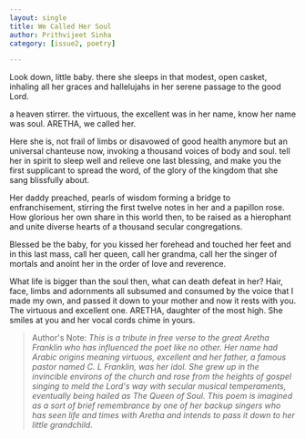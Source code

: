 ```yaml
---
layout: single
title: We Called Her Soul
author: Prithvijeet Sinha
category: [issue2, poetry]

---
```


Look down, little baby. 
there she sleeps  in that modest, open casket,
inhaling all her graces and hallelujahs 
in her serene passage to the good Lord. 

a heaven stirrer. 
the virtuous, the excellent was in her name,
know her name was soul. 
ARETHA, we called her. 

Here she is, 
not frail of limbs or disavowed of good health anymore
but an universal chanteuse now, invoking a thousand voices of body and soul. 
tell her in spirit to sleep well and relieve one last blessing, 
 and make you the first supplicant to spread the word, 
of the glory of the kingdom that she sang blissfully about. 

Her daddy preached, 
pearls of wisdom forming a bridge to enfranchisement,
stirring the first twelve notes in her
and a papillon rose. 
How glorious her own share in this world then,
to be raised as a hierophant 
and unite diverse hearts of a thousand secular congregations. 

Blessed be the baby, 
for you kissed her forehead and touched her feet 
and in this last mass, 
call her queen, call her grandma, call her the singer of mortals and anoint her in the order of love and reverence. 

What life is bigger than the soul  then, 
what can death defeat in her? 
Hair, face, limbs and adornments all subsumed and consumed by the voice that I made my own, 
and passed it down to your mother 
and now  it rests with you. 
The virtuous and excellent one. 
ARETHA, daughter of the most high. 
She smiles at you and her vocal cords chime in yours. 





> Author's Note: _This is a tribute in free verse to the great Aretha Franklin who has influenced the poet like no other. Her name had Arabic  origins meaning virtuous, excellent and her father, a famous pastor named C. L Franklin, was her idol. She grew up in the invincible
environs of the church and rose from the heights of gospel singing to meld the Lord's way with secular musical temperaments, eventually  being hailed as The Queen of Soul. This poem is imagined as a sort of brief remembrance by one of her backup singers who has seen life and times with Aretha and intends to pass it down to her little grandchild._


